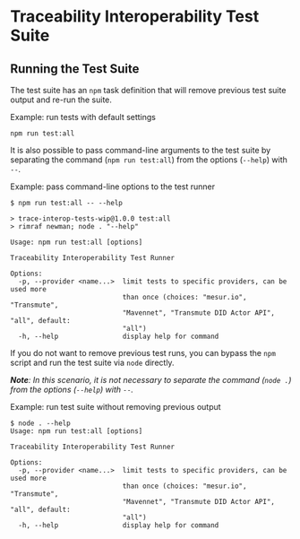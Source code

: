 # Traceability Interoperability Test Suite

## Running the Test Suite

The test suite has an `npm` task definition that will remove previous test suite output and re-run the suite.

Example: run tests with default settings

```
npm run test:all
```

It is also possible to pass command-line arguments to the test suite by separating the command (`npm run test:all`) from the options (`--help`) with `--`.

Example: pass command-line options to the test runner

```
$ npm run test:all -- --help

> trace-interop-tests-wip@1.0.0 test:all
> rimraf newman; node . "--help"

Usage: npm run test:all [options]

Traceability Interoperability Test Runner

Options:
  -p, --provider <name...>  limit tests to specific providers, can be used more
                            than once (choices: "mesur.io", "Transmute",
                            "Mavennet", "Transmute DID Actor API", "all", default:
                            "all")
  -h, --help                display help for command
```

If you do not want to remove previous test runs, you can bypass the `npm` script and run the test suite via `node` directly.

_**Note**: In this scenario, it is not necessary to separate the command (`node .`) from the options (`--help`) with `--`._

Example: run test suite without removing previous output

```
$ node . --help
Usage: npm run test:all [options]

Traceability Interoperability Test Runner

Options:
  -p, --provider <name...>  limit tests to specific providers, can be used more
                            than once (choices: "mesur.io", "Transmute",
                            "Mavennet", "Transmute DID Actor API", "all", default:
                            "all")
  -h, --help                display help for command
```